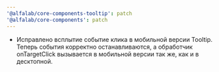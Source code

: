 ```yaml
---
'@alfalab/core-components-tooltip': patch
'@alfalab/core-components': patch
---
```


-  Исправлено всплытие событие клика в мобильной версии Tooltip. Теперь события корректно останавливаются, а обработчик onTargetClick вызывается в мобильной версии так же, как и в десктопной.
